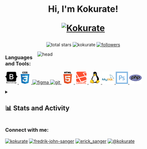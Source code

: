 <h1 align="center" style:background-color=#F75B5BFF>Hi, I'm Kokurate!

<a href="https://git.io/typing-svg"><img src="https://readme-typing-svg.demolab.com?font=Fira+Code&pause=1000&color=F75B5B&center=true&width=435&lines=Cyber+Security+Enthusiast;Quality+Assurance;Love+To+Learn+Cyber+Security;Always+Learning+New+Things" alt="Kokurate" /></a>
</h1>

<!-- Social badges section -->
<!-- Badges with custom icons - https://github.com/DenverCoder1/custom-icon-badges -->
<!-- View counter - https://github.com/DenverCoder1/Simple-View-Counter -->
<p align="center">
    <img alt="total stars" title="Total stars on GitHub" src="https://custom-icon-badges.demolab.com/github/stars/kokurate?color=c44745&style=for-the-badge&labelColor=F75B5B&logo=star"/></a>
    <!-- Profile Views -->
    <img src="https://komarev.com/ghpvc/?username=kokurate&label=Profile%20views&color=orange&style=for-the-badge" alt="kokurate" />
    
  <a href="https://github.com/kokurate?tab=followers">
    <img alt="followers" title="Follow me on Github" src="https://custom-icon-badges.demolab.com/github/followers/kokurate?color=c44745&labelColor=F75B5B&style=for-the-badge&logo=person-add&label=Follow&logoColor=white"/></a>

</p>


  <img alt="head" width="400" align="right" src="https://media.tenor.com/EaCAjN3sOLgAAAAC/ascii-saas-security.gif"/>

  

  <h3 align="left">Languages and Tools:</h3>
<p align="left"> <a href="https://getbootstrap.com" target="_blank" rel="noreferrer"> <img src="https://raw.githubusercontent.com/devicons/devicon/master/icons/bootstrap/bootstrap-plain-wordmark.svg" alt="bootstrap" width="40" height="40"/> </a> <a href="https://www.w3schools.com/css/" target="_blank" rel="noreferrer"> <img src="https://raw.githubusercontent.com/devicons/devicon/master/icons/css3/css3-original-wordmark.svg" alt="css3" width="40" height="40"/> </a> <a href="https://www.figma.com/" target="_blank" rel="noreferrer"> <img src="https://www.vectorlogo.zone/logos/figma/figma-icon.svg" alt="figma" width="40" height="40"/> </a> <a href="https://git-scm.com/" target="_blank" rel="noreferrer"> <img src="https://www.vectorlogo.zone/logos/git-scm/git-scm-icon.svg" alt="git" width="40" height="40"/> </a> <a href="https://www.w3.org/html/" target="_blank" rel="noreferrer"> <img src="https://raw.githubusercontent.com/devicons/devicon/master/icons/html5/html5-original-wordmark.svg" alt="html5" width="40" height="40"/> </a> <a href="https://laravel.com/" target="_blank" rel="noreferrer"> <img src="https://raw.githubusercontent.com/devicons/devicon/master/icons/laravel/laravel-plain-wordmark.svg" alt="laravel" width="40" height="40"/> </a> <a href="https://www.linux.org/" target="_blank" rel="noreferrer"> <img src="https://raw.githubusercontent.com/devicons/devicon/master/icons/linux/linux-original.svg" alt="linux" width="40" height="40"/> </a> <a href="https://www.mysql.com/" target="_blank" rel="noreferrer"> <img src="https://raw.githubusercontent.com/devicons/devicon/master/icons/mysql/mysql-original-wordmark.svg" alt="mysql" width="40" height="40"/> </a> <a href="https://www.photoshop.com/en" target="_blank" rel="noreferrer"> <img src="https://raw.githubusercontent.com/devicons/devicon/master/icons/photoshop/photoshop-line.svg" alt="photoshop" width="40" height="40"/> </a> <a href="https://www.php.net" target="_blank" rel="noreferrer"> <img src="https://raw.githubusercontent.com/devicons/devicon/master/icons/php/php-original.svg" alt="php" width="40" height="40"/> </a> </p>

 <!--
<h2>👨‍💻 Latest Projects:</h2>

- <b>Laravel</b>
  - [Web-based complaint service application at the computer center, Manado State University](https://github.com/kokurate/appela)
  - [Web-based Lecturer Promotion Application](https://github.com/kokurate/lecturer-promotion-application)

-->
<!--
<h2> ⌨️ Certifications </h2>

- [Coming Soon]

-->

<details> 
  <summary><h2>📊 Stats and Activity</h2></summary>

  <h3>🔥 Github Streak Stats</h3>

  <!-- GitHub Readme Streak Stats - https://github.com/DenverCoder1/github-readme-streak-stats -->
  
  [![GitHub Streak](https://streak-stats.demolab.com?user=kokurate&theme=codestackr)](https://git.io/streak-stats)
  

  <h3>💻 GitHub Profile Stats</h3>

  <!-- https://github.com/anuraghazra/github-readme-stats -->
<a href="https://github.com/anuraghazra/github-readme-stats"><img alt="Kokurate's Github Stats" src="https://github-readme-stats.vercel.app/api/?username=kokurate&show_icons=true&include_all_commits=true&count_private=true&theme=react&hide_border=true&bg_color=1F222E&title_color=F85D7F&icon_color=F8D866" height="192px"/></a>
<a href="https://github.com/anuraghazra/github-readme-stats"><img alt="Kokurate's Top Languages" src="https://github-readme-stats.vercel.app/api/top-langs/?username=kokurate&langs_count=8&layout=compact&theme=react&hide_border=true&bg_color=1F222E&title_color=F85D7F&icon_color=F8D866&hide=Jupyter%20Notebook,Roff" height="192px"/></a>

   <h3> <a href="https://tryhackme.com/p/kokurate">Try Hack Me</a></h3>
   <img src="https://tryhackme-badges.s3.amazonaws.com/kokurate.png" alt="TryHackMe">
  
</details>


<h3 align="left">Connect with me:</h3>
<p align="left">
<a href="https://twitter.com/kokurate" target="blank"><img align="center" src="https://raw.githubusercontent.com/rahuldkjain/github-profile-readme-generator/master/src/images/icons/Social/twitter.svg" alt="kokurate" height="30" width="40" /></a>
<a href="https://linkedin.com/in/fredrik-john-sanger" target="blank"><img align="center" src="https://raw.githubusercontent.com/rahuldkjain/github-profile-readme-generator/master/src/images/icons/Social/linked-in-alt.svg" alt="fredrik-john-sanger" height="30" width="40" /></a>
<a href="https://instagram.com/erick_sanger" target="blank"><img align="center" src="https://raw.githubusercontent.com/rahuldkjain/github-profile-readme-generator/master/src/images/icons/Social/instagram.svg" alt="erick_sanger" height="30" width="40" /></a>
<a href="https://medium.com/@kokurate" target="blank"><img align="center" src="https://raw.githubusercontent.com/rahuldkjain/github-profile-readme-generator/master/src/images/icons/Social/medium.svg" alt="@kokurate" height="30" width="40" /></a>
</p>


<!--
**kokurate/kokurate** is a ✨ _special_ ✨ repository because its `README.md` (this file) appears on your GitHub profile.

Here are some ideas to get you started:

- 🔭 I’m currently working on ...
- 🌱 I’m currently learning ...
- 👯 I’m looking to collaborate on ...
- 🤔 I’m looking for help with ...
- 💬 Ask me about ...
- 📫 How to reach me: ...
- 😄 Pronouns: ...
- ⚡ Fun fact: ...
-->

